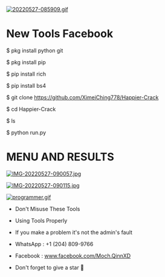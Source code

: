 [![20220527-085909.gif](https://i.postimg.cc/1XhVsGfn/20220527-085909.gif)](https://postimg.cc/TL03cWjf)


# New Tools Facebook

$ pkg install python git

$ pkg install pip

$ pip install rich

$ pip install bs4

$ git clone https://github.com/XimeiChing778/Happier-Crack

$ cd Happier-Crack

$ ls

$ python run.py

# MENU AND RESULTS

[![IMG-20220527-090057.jpg](https://i.postimg.cc/FKVBjpQm/IMG-20220527-090057.jpg)](https://postimg.cc/rdzjTSmY)

[![IMG-20220527-090115.jpg](https://i.postimg.cc/mDRG4hTZ/IMG-20220527-090115.jpg)](https://postimg.cc/bG65HyG4)


[![programmer.gif](https://i.postimg.cc/GtwRf9Vj/programmer.gif)](https://postimg.cc/qhLWhBkt)

- Don't Misuse These Tools 
- Using Tools Properly 
- If you make a problem it's not the admin's fault

- WhatsApp : +1 (204) 809-9766
- Facebook : www.facebook.com/Moch.QinnXD

- Don't forget to give a star 🌟

